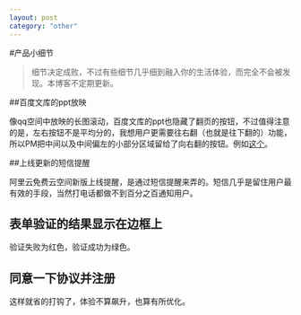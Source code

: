 ```yaml
---
layout: post
category: "other"
---
```

#产品小细节

> 细节决定成败，不过有些细节几乎细到融入你的生活体验，而完全不会被发现。本博客不定期更新。

##百度文库的ppt放映

像qq空间中放映的长图滚动，百度文库的ppt也隐藏了翻页的按钮，不过值得注意的是，左右按钮不是平均分的，我想用户更需要往右翻（也就是往下翻的）功能，所以PM把中间以及中间偏左的小部分区域留给了向右翻的按钮。例如[这个](http://wenku.baidu.com/link?url=VwbqeMzSSIMXWw4rP7UoiRYDnxcwilg0wcbPudf_D44wFsbBh0PSZeFZ1snAKXJhDCtE47vGkKNRDQKV88JclNY_O9Ms13lxnifg1pQFxUO)。

##上线更新的短信提醒

阿里云免费云空间新版上线提醒，是通过短信提醒来弄的。短信几乎是留住用户最有效的手段，当然打电话都做不到百分之百通知用户。

## 表单验证的结果显示在边框上

验证失败为红色，验证成功为绿色。

## 同意一下协议并注册

这样就省的打钩了，体验不算飙升，也算有所优化。